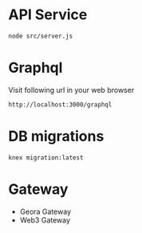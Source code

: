 API Service
===

```
node src/server.js
```

Graphql
===

Visit following url in your web browser

```
http://localhost:3000/graphql
```

DB migrations
===

```
knex migration:latest
```

Gateway
===

- Geora Gateway
- Web3 Gateway
